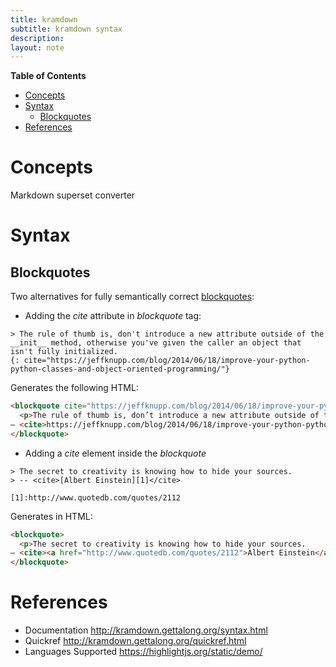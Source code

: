 ```yaml
---
title: kramdown
subtitle: kramdown syntax
description: 
layout: note
---
```



<!-- markdown-toc start - Don't edit this section. Run M-x markdown-toc-generate-toc again -->
**Table of Contents**

- [Concepts](#concepts)
- [Syntax](#syntax)
    - [Blockquotes](#blockquotes)
- [References](#references)

<!-- markdown-toc end -->

# Concepts #

Markdown superset converter

# Syntax #

## Blockquotes ##

Two alternatives for fully semantically correct [blockquotes](https://developer.mozilla.org/en-US/docs/Web/HTML/Element/blockquote):

+ Adding the _cite_ attribute in _blockquote_ tag:

~~~ kramdown
> The rule of thumb is, don't introduce a new attribute outside of the __init__ method, otherwise you've given the caller an object that isn't fully initialized.
{: cite="https://jeffknupp.com/blog/2014/06/18/improve-your-python-python-classes-and-object-oriented-programming/"}
~~~

Generates the following HTML:

~~~ html
<blockquote cite="https://jeffknupp.com/blog/2014/06/18/improve-your-python-python-classes-and-object-oriented-programming/">
  <p>The rule of thumb is, don’t introduce a new attribute outside of the <strong>init</strong> method, otherwise you’ve given the caller an object that isn’t fully initialized.
– <cite>https://jeffknupp.com/blog/2014/06/18/improve-your-python-python-classes-and-object-oriented-programming/</cite></p>
</blockquote>
~~~

+ Adding a _cite_ element inside the _blockquote_

~~~ kramdown
> The secret to creativity is knowing how to hide your sources. 
> -- <cite>[Albert Einstein][1]</cite>

[1]:http://www.quotedb.com/quotes/2112
~~~

Generates in HTML:

~~~ html
<blockquote>
  <p>The secret to creativity is knowing how to hide your sources. 
– <cite><a href="http://www.quotedb.com/quotes/2112">Albert Einstein</a></cite></p>
</blockquote>
~~~

References
==========

+ Documentation <http://kramdown.gettalong.org/syntax.html>
+ Quickref <http://kramdown.gettalong.org/quickref.html>
+ Languages Supported <https://highlightjs.org/static/demo/>
